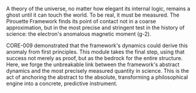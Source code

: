 A theory of the universe, no matter how elegant its internal logic, remains a ghost until it can touch the world. To be real, it must be measured. The Pirouette Framework finds its point of contact not in a coarse approximation, but in the most precise and stringent test in the history of science: the electron's anomalous magnetic moment (g-2).

CORE-009 demonstrated that the framework's dynamics could derive this anomaly from first principles. This module takes the final step, using that success not merely as proof, but as the bedrock for the entire structure. Here, we forge the unbreakable link between the framework's abstract dynamics and the most precisely measured quantity in science. This is the act of anchoring the abstract to the absolute, transforming a philosophical engine into a concrete, predictive instrument.